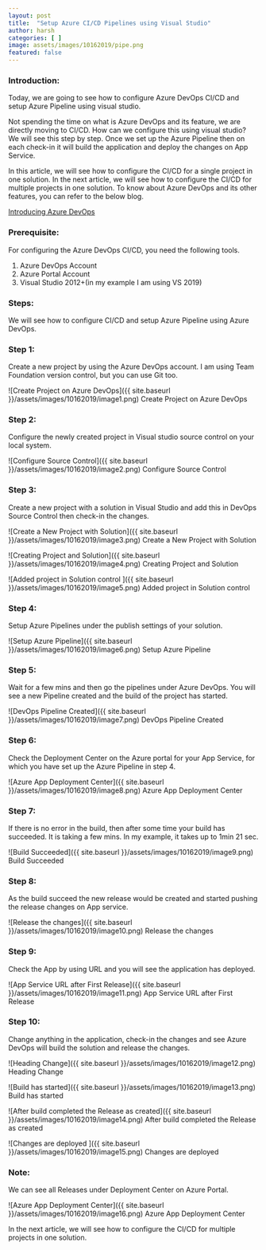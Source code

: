 ```yaml
---
layout: post
title:  "Setup Azure CI/CD Pipelines using Visual Studio"
author: harsh
categories: [ ]
image: assets/images/10162019/pipe.png
featured: false
---
```


### Introduction: 
Today, we are going to see how to configure Azure DevOps CI/CD and setup Azure Pipeline using visual studio. 

Not spending the time on what is Azure DevOps and its feature, we are directly moving to CI/CD. How can we configure this using visual studio? We will see this step by step. Once we set up the Azure Pipeline then on each check-in it will build the application and deploy the changes on App Service. 

In this article, we will see how to configure the CI/CD for a single project in one solution. In the next article, we will see how to configure the CI/CD for multiple projects in one solution. 
To know about Azure DevOps and its other features, you can refer to the below blog. 

[Introducing Azure DevOps](https://azure.microsoft.com/en-in/blog/introducing-azure-devops)

### Prerequisite:
For configuring the Azure DevOps CI/CD, you need the following tools. 
1.	Azure DevOps Account 
2.	Azure Portal Account
3.	Visual Studio 2012+(in my example I am using VS 2019) 

### Steps:
We will see how to configure CI/CD and setup Azure Pipeline using Azure DevOps. 

### Step 1:
Create a new project by using the Azure DevOps account. I am using Team Foundation version control, but you can use Git too.

![Create Project on Azure DevOps]({{ site.baseurl }}/assets/images/10162019/image1.png)
Create Project on Azure DevOps

### Step 2:
Configure the newly created project in Visual studio source control on your local system. 

![Configure Source Control]({{ site.baseurl }}/assets/images/10162019/image2.png)
Configure Source Control

### Step 3:
Create a new project with a solution in Visual Studio and add this in DevOps Source Control then check-in the changes. 

![Create a New Project with Solution]({{ site.baseurl }}/assets/images/10162019/image3.png)
Create a New Project with Solution

![Creating Project and Solution]({{ site.baseurl }}/assets/images/10162019/image4.png)
Creating Project and Solution

![Added project in Solution control ]({{ site.baseurl }}/assets/images/10162019/image5.png)
Added project in Solution control 

### Step 4:
Setup Azure Pipelines under the publish settings of your solution. 

![Setup Azure Pipeline]({{ site.baseurl }}/assets/images/10162019/image6.png)
Setup Azure Pipeline

### Step 5:
Wait for a few mins and then go the pipelines under Azure DevOps. You will see a new Pipeline created and the build of the project has started. 

![DevOps Pipeline Created]({{ site.baseurl }}/assets/images/10162019/image7.png)
DevOps Pipeline Created

### Step 6:
Check the Deployment Center on the Azure portal for your App Service, for which you have set up the Azure Pipeline in step 4.

![Azure App Deployment Center]({{ site.baseurl }}/assets/images/10162019/image8.png)
Azure App Deployment Center

### Step 7:
If there is no error in the build, then after some time your build has succeeded. It is taking a few mins. In my example, it takes up to 1min 21 sec. 

![Build Succeeded]({{ site.baseurl }}/assets/images/10162019/image9.png)
Build Succeeded

### Step 8:
As the build succeed the new release would be created and started pushing the release changes on App service. 

![Release the changes]({{ site.baseurl }}/assets/images/10162019/image10.png)
Release the changes

### Step 9:
Check the App by using URL and you will see the application has deployed. 

![App Service URL after First Release]({{ site.baseurl }}/assets/images/10162019/image11.png)
App Service URL after First Release

### Step 10:
Change anything in the application, check-in the changes and see Azure DevOps will build the solution and release the changes.

![Heading Change]({{ site.baseurl }}/assets/images/10162019/image12.png)
Heading Change

![Build has started]({{ site.baseurl }}/assets/images/10162019/image13.png)
Build has started

![After build completed the Release as created]({{ site.baseurl }}/assets/images/10162019/image14.png)
After build completed the Release as created

![Changes are deployed ]({{ site.baseurl }}/assets/images/10162019/image15.png)
Changes are deployed 

### Note: 
We can see all Releases under Deployment Center on Azure Portal. 

![Azure App Deployment Center]({{ site.baseurl }}/assets/images/10162019/image16.png)
Azure App Deployment Center

In the next article, we will see how to configure the CI/CD for multiple projects in one solution. 
